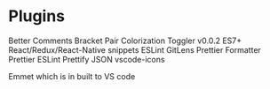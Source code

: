 # Plugins

Better Comments
Bracket Pair Colorization Toggler
v0.0.2
ES7+ React/Redux/React-Native snippets
ESLint
GitLens
Prettier Formatter
Prettier ESLint
Prettify JSON
vscode-icons


Emmet which is in built to VS code
